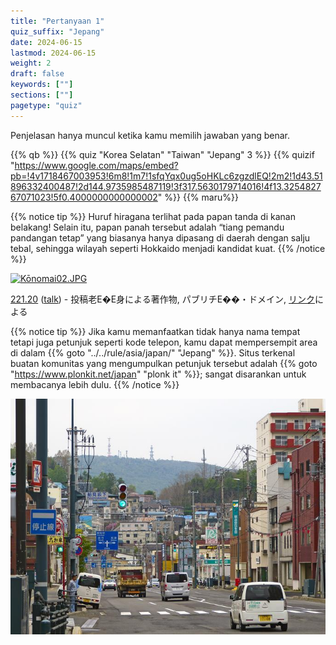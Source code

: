 ```yaml
---
title: "Pertanyaan 1"
quiz_suffix: "Jepang"
date: 2024-06-15
lastmod: 2024-06-15
weight: 2
draft: false
keywords: [""]
sections: [""]
pagetype: "quiz"
---
```


Penjelasan hanya muncul ketika kamu memilih jawaban yang benar.

{{% qb %}}
{{% quiz "Korea Selatan" "Taiwan" "Jepang" 3 %}}
{{% quizif "https://www.google.com/maps/embed?pb=!4v1718467003953!6m8!1m7!1sfqYqx0ug5oHKLc6zgzdlEQ!2m2!1d43.51896332400487!2d144.9735985487119!3f317.5630179714016!4f13.325482767071023!5f0.4000000000000002" %}}
{{% maru%}}

<div class="googlemap-if ansarea transparent-area">

{{% notice tip %}}
Huruf hiragana terlihat pada papan tanda di kanan belakang! Selain itu, papan panah tersebut adalah “tiang pemandu pandangan tetap” yang biasanya hanya dipasang di daerah dengan salju tebal, sehingga wilayah seperti Hokkaido menjadi kandidat kuat.
{{% /notice %}}

<div class="googlemap-if ansarea transparent-area no-margin">
<p><a href="https://commons.wikimedia.org/wiki/File:K%C5%8Dnomai02.JPG#/media/%E3%83%95%E3%82%A1%E3%82%A4%E3%83%AB:K%C5%8Dnomai02.JPG"><img src="https://upload.wikimedia.org/wikipedia/commons/9/91/K%C5%8Dnomai02.JPG" alt="Kōnomai02.JPG" height="480" width="640"></a></p><p><a href="//commons.wikimedia.org/wiki/User:221.20" title="User:221.20">221.20</a> (<a href="//commons.wikimedia.org/wiki/User_talk:221.20" title="User talk:221.20">talk</a>) - <span class="int-own-work" lang="ja">投稿老E�E身による著作物</span>, パブリチE��・ドメイン, <a href="https://commons.wikimedia.org/w/index.php?curid=15535739">リンク</a>による</p>
</div>

{{% notice tip %}}
Jika kamu memanfaatkan tidak hanya nama tempat tetapi juga petunjuk seperti kode telepon, kamu dapat mempersempit area di dalam {{% goto "../../rule/asia/japan/" "Jepang" %}}. Situs terkenal buatan komunitas yang mengumpulkan petunjuk tersebut adalah {{% goto "https://www.plonkit.net/japan" "plonk it" %}}; sangat disarankan untuk membacanya lebih dulu.
{{% /notice %}}

<div class="googlemap-if no-margin">
<img src="./japan_otaru_road_buildings.jpg">
</div>
</div>
